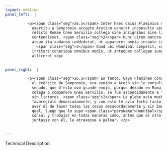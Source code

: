 ```yaml
---
layout: edition
panel_left:  |

          <p><span class="seg">26.1</span> Inter haec Caius Flaminius consul
            exercitu a Sempronio accepto Aretium uenerat inconsulto senatu aegreque ferente, quod
            relicto Romae Cneo Seruilio collega sine insignibus sine lictoribus furtim in prouinciam
            contendisset. <span class="seg">2</span> Hunc uirum natura ferocem plaebis fauor supra modum extulerat
            atque ita audacem reddiderat, ut appareret omnia incaute inconsulteque acturum.
              <span class="seg">3</span> Quod ubi Hannibal comperit, commodissimum esse statuit ingenium consulis
            irritare conarique omnibus modis, ut antequam collegae iungeretur, ad pugnam
            alliceret.</p>
        

panel_right:  |

          <p><span class="seg">26.1</span> En tanto, Gayo Flamineo cónsul, tomado
            el exérçito de Sempronio, era venido a Arezo sin lo consultar <a href="" target="new"><img src="../public/images/1491/1491.jpg"/></a>[170r,b] con el
            senado, que d’esto ovo grande enojo, porque dexado en Roma su
            colega o compañero Gneo Servilio, se fue ascondidamente a la provinçia sin insignias y
            sin lictores. <span class="seg">2</span> La plebe avía mucho loado a este varón naturalmente feroçe, y
            favoreçíale demasiadamente, y con esto le avía fecho tanto más osado, que bien pareçía
            aver él de fazer todas las cosas desacordadamente y sin buen consejo. <span class="seg">3</span> Lo
            qual, luego que lo supo <span class="persName">Hanníbal</span>, determinó enridar el ánimo del
            cónsul y trabajar en todas maneras cómo, antes que el otro cónsul su compañero se
            juntasse con él, le atraxesse a pelear. </p>
        

---
```


Technical Description 